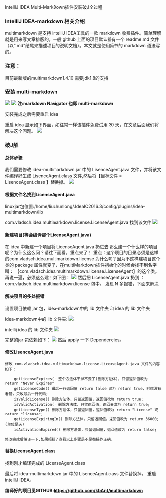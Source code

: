 IntelliJ IDEA Multi-MarkDown插件安装破J全过程

### IntelliJ IDEA-markdown 相关介绍
multimarkdown 是支持 intelliJ IDEA工具的一款 markdown 收费插件。简单理解就是用来写文章排版的，一般 github 上面的项目默认都有一个 readme.md 文件（以".md"结尾来描述项目的说明文档）。本文就是使用简书的 markdown 语法写的。

### 注意：
目前最新版的multimarkdown1.4.10 需要jdk1.8的支持

### 安装 multi-markdown
![](http://upload-images.jianshu.io/upload_images/1620978-0e945f095a960384.png?imageMogr2/auto-orient/strip%7CimageView2/2/w/1240)
![](http://upload-images.jianshu.io/upload_images/1620978-720fab8178c44b45.png?imageMogr2/auto-orient/strip%7CimageView2/2/w/1240)
**注:markdown Navigator 也即 multi-markdown**

安装完成之后需要重启 idea

重启 idea 显示如下界面，如往常一样该插件免费试用 30 天，在文章后面我们将解决这个问题。
![](http://upload-images.jianshu.io/upload_images/1620978-4b0e6ab01984c401.png?imageMogr2/auto-orient/strip%7CimageView2/2/w/1240)

### 破J解
#### 总体步骤
我们需要修改 idea-multimarkdown.jar 中的 LisenceAgent.java 文件，并将该文件编译好生成 LisenceAgent.class 文件,然后将【目标文件 = LisenceAgent.class 】替换掉。
![](http://upload-images.jianshu.io/upload_images/1620978-698d78cf76d419fc.png?imageMogr2/auto-orient/strip%7CimageView2/2)

#### 根据文件名找到LicenseAgent.java
linuxjar包位置:/home/liuchunlong/.IdeaIC2016.3/config/plugins/idea-multimarkdown/lib

com.vladsch.idea.multimarkdown.license.LicenseAgent.java 找到该文件
![](http://upload-images.jianshu.io/upload_images/1620978-369002b2071ebce6.png?imageMogr2/auto-orient/strip%7CimageView2/2/w/1240)

#### 新建项目(等会编译那个LicenseAgent.java)
在 idea 中新建一个项目将 LicenseAgent.java 扔进去
那么建一个什么样的项目呢？为什么这么问？请往下面看，重点来了！
重点：这个项目的目录必须是这样的com.vladsch.idea.multimarkdown.license
为什么呢？因为不这样建项目这个类的 package 属性就变了，在multiMarkdown插件初始化的时候会找不到名字叫：
【com.vladsch.idea.multimarkdown.license.LicenseAgent】的这个类。
再说一遍，必须这么建！如下图：
![](http://upload-images.jianshu.io/upload_images/1620978-a37d89bcce1c3b43.png?imageMogr2/auto-orient/strip%7CimageView2/2/w/1240)
然后把 LicenseAgent.java 扔到 ：
com.vladsch.idea.multimarkdown.license 包中。
发现 N 多报错，下面来解决
#### 解决项目的多处报错
设置项目依赖 jar 包，idea-markdown中的 lib 文件夹 和 idea 的 lib 文件夹

idea-markdown中的 lib 文件夹:
![](http://upload-images.jianshu.io/upload_images/1620978-f8dd4ca5375fe20d.png?imageMogr2/auto-orient/strip%7CimageView2/2/w/1240)

intellij idea 的 lib 文件夹
![](http://upload-images.jianshu.io/upload_images/1620978-0cdfb60b08570e32.png?imageMogr2/auto-orient/strip%7CimageView2/2/w/1240)

完整的jar 包依赖如下：
![](http://upload-images.jianshu.io/upload_images/1620978-e1fa908eaa1d9227.png?imageMogr2/auto-orient/strip%7CimageView2/2/w/1240)
然后 apply 一下 Dependencies。

#### 修改LisenceAgent.java
```
修改 com.vladsch.idea.multimarkdown.license.LicenseAgent.java 文件的内容如下：

    getLicenseExpires() 整个方法体干掉不要了(删除方法体)，只留返回值改为 return "Never Expires";
    getLicenseCode() 最后一行返回值 return false 改为 return true，对你没有看错，只改最后一行代码;
    isValidLicense() 删除方法体，只留返回值，返回值改为 return true;
    isValidActivation() 删除方法体，只留返回值，返回值改为 return true;
    getLicenseType() 删除方法体，只留返回值，返回值改为 return "License" 或 return "license";
    getLicenseExpiringIn() 删除方法体，只留返回值，返回值改为 return 36000;(单位是天)
    isActivationExpired() 删除方法体，只留返回值，返回值改为 return false;

修改完成后编译一下,如果报错了查看以上步骤是不是都操作正确。
```

#### 替换LicenseAgent.class

 找到刚才编译完成的 LicenseAgent.class

最后将 idea-multimarkdown.jar 中的 LisenceAgent.class 文件替换掉。
重启intelliJ IDEA。

**编译好的项目见GITHUB:https://github.com/kbAnt/multimarkdown**
